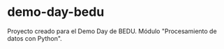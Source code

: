 # demo-day-bedu
Proyecto creado para el Demo Day de BEDU. Módulo "Procesamiento de datos con Python". 
